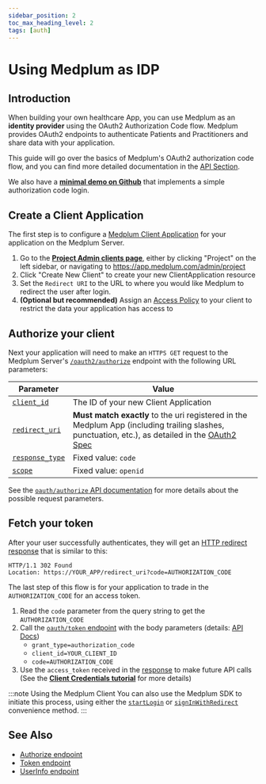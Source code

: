 ```yaml
---
sidebar_position: 2
toc_max_heading_level: 2
tags: [auth]
---
```


# Using Medplum as IDP

## Introduction

When building your own healthcare App, you can use Medplum as an **identity provider** using the OAuth2 Authorization Code flow. Medplum provides OAuth2 endpoints to authenticate Patients and Practitioners and share data with your application.

This guide will go over the basics of Medplum's OAuth2 authorization code flow, and you can find more detailed documentation in the [API Section](/docs/api/oauth/).

We also have a **[minimal demo on Github](https://github.com/medplum/medplum-oauth-demo)** that implements a simple authorization code login.

## Create a Client Application

The first step is to configure a [Medplum Client Application](https://app.medplum.com/ClientApplication) for your application on the Medplum Server.

1. Go to the [**Project Admin clients page**](https://app.medplum.com/admin/clients), either by clicking "Project" on the left sidebar, or navigating to https://app.medplum.com/admin/project
2. Click "Create New Client" to create your new ClientApplication resource
3. Set the `Redirect URI` to the URL to where you would like Medplum to redirect the user after login.
4. **(Optional but recommended)** Assign an [Access Policy](/docs/access/access-policies) to your client to restrict the data your application has access to

## Authorize your client

Next your application will need to make an `HTTPS GET` request to the Medplum Server's [`/oauth2/authorize`](/docs/api/oauth/authorize) endpoint with the following URL parameters:

| Parameter                                                          | Value                                                                                                                                                                                                     |
| ------------------------------------------------------------------ | --------------------------------------------------------------------------------------------------------------------------------------------------------------------------------------------------------- |
| [`client_id`](/docs/api/oauth/authorize#client_id-required)         | The ID of your new Client Application                                                                                                                                                                     |
| [`redirect_uri`](/docs/api/oauth/authorize#redirect_uri-required)   | **Must match exactly** to the uri registered in the Medplum App (including trailing slashes, punctuation, etc.), as detailed in the [OAuth2 Spec](https://www.rfc-editor.org/rfc/rfc6749#section-3.1.2.3) |
| [`response_type`](/docs/api/oauth/authorize#response_type-required) | Fixed value: `code`                                                                                                                                                                                       |
| [`scope`](/docs/api/oauth/authorize#scope-required)                | Fixed value: `openid`                                                                                                                                                                                     |

See the [`oauth/authorize` API documentation](/docs/api/oauth/authorize) for more details about the possible request parameters.

## Fetch your token

After your user successfully authenticates, they will get an [HTTP redirect response](/docs/api/oauth/authorize#authorization-code-grant) that is similar to this:

```
HTTP/1.1 302 Found
Location: https://YOUR_APP/redirect_uri?code=AUTHORIZATION_CODE
```

The last step of this flow is for your application to trade in the `AUTHORIZATION_CODE` for an access token.

1. Read the `code` parameter from the query string to get the `AUTHORIZATION_CODE`
2. Call the [`oauth/token` endpoint](/docs/api/oauth/token) with the body parameters (details: [API Docs](/docs/api/oauth/token#request-parameters-in-body))
   - `grant_type=authorization_code`
   - `client_id=YOUR_CLIENT_ID`
   - `code=AUTHORIZATION_CODE`
3. Use the `access_token` received in the [response](/docs/api/oauth/token#sample-response) to make future API calls (See the [**Client Credentials tutorial**](./client-credentials) for more details)

:::note Using the Medplum Client
You can also use the Medplum SDK to initiate this process, using either the [`startLogin`](/docs/sdk/core.medplumclient.startlogin) or [`signInWithRedirect`](/docs/sdk/core.medplumclient.signinwithredirect) convenience method.
:::

## See Also

- [Authorize endpoint](/docs/api/oauth/authorize)
- [Token endpoint](/docs/api/oauth/token)
- [UserInfo endpoint](/docs/api/oauth/userinfo)
